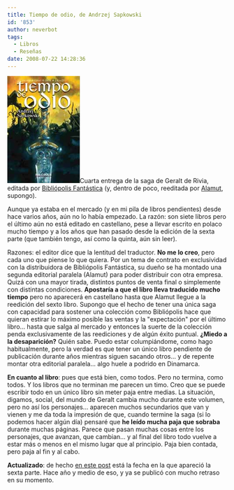 ```yaml
---
title: Tiempo de odio, de Andrzej Sapkowski
id: '853'
author: neverbot
tags:
  - Libros
  - Reseñas
date: 2008-07-22 14:28:36
---
```


![Tiempo de Odio, de Andrzej Sapkowski](./tiempo-de-odio-de-andrzej-sapkowski/tiempo_de_odio_-_sapkowski.jpg "Tiempo de Odio, de Andrzej Sapkowski")Cuarta entrega de la saga de Geralt de Rivia, editada por [Bibliópolis Fantástica](http://www.bibliopolis.org/editorial/bibliofan/tiempoodio.htm) (y, dentro de poco, reeditada por [Alamut](http://www.alamutediciones.com/alamut/), supongo).

Aunque ya estaba en el mercado (y en mi pila de libros pendientes) desde hace varios años, aún no lo había empezado. La razón: son siete libros pero el último aún no está editado en castellano, pese a llevar escrito en polaco mucho tiempo y a los años que han pasado desde la edición de la sexta parte (que también tengo, así como la quinta, aún sin leer).

Razones: el editor dice que la lentitud del traductor. **No me lo creo**, pero cada uno que piense lo que quiera. Por un tema de contrato en exclusividad con la distribuidora de Bibliópolis Fantástica, su dueño se ha montado una segunda editorial paralela (Alamut) para poder distribuir con otra empresa. Quizá con una mayor tirada, distintos puntos de venta final o simplemente con distintas condiciones. **Apostaría a que el libro lleva traducido mucho tiempo** pero no aparecerá en castellano hasta que Alamut llegue a la reedición del sexto libro. Supongo que el hecho de tener una única saga con capacidad para sostener una colección como Bibliópolis hace que quieran estirar lo máximo posible las ventas y la "expectación" por el último libro... hasta que salga al mercado y entonces la suerte de la colección penda exclusivamente de las reediciones y de algún éxito puntual. **¿Miedo a la desaparición?** Quién sabe. Puedo estar columpiándome, como hago habitualmente, pero la verdad es que tener un único libro pendiente de publicación durante años mientras siguen sacando otros... y de repente montar otra editorial paralela... algo huele a podrido en Dinamarca.

**En cuanto al libro**: pues que está bien, como todos. Pero no termina, como todos. Y los libros que no terminan me parecen un timo. Creo que se puede escribir todo en un único libro sin meter paja entre medias. La situación, digamos, social, del mundo de Geralt cambia mucho durante este volumen, pero no así los personajes... aparecen muchos secundarios que van y vienen y me da toda la impresión de que, cuando termine la saga (si lo podemos hacer algún día) pensaré que **he leído mucha paja que sobraba** durante muchas páginas. Parece que pasan muchas cosas entre los personajes, que avanzan, que cambian... y al final del libro todo vuelve a estar más o menos en el mismo lugar que al principio. Paja bien contada, pero paja al fin y al cabo.

**Actualizado**: de hecho [en este post](https://www.neverbot.com/libros/un-apunte-rapido/) está la fecha en la que apareció la sexta parte. Hace año y medio de eso, y ya se publicó con mucho retraso en su momento.